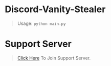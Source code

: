 # Discord-Vanity-Stealer
> Usage: `python main.py`

# Support Server
> [Click Here](https://discord.gg/lgnop) To Join Support Server.
